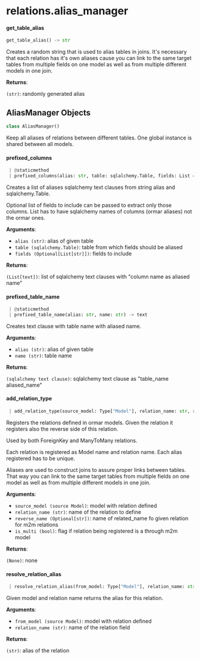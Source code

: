<a name="relations.alias_manager"></a>
# relations.alias\_manager

<a name="relations.alias_manager.get_table_alias"></a>
#### get\_table\_alias

```python
get_table_alias() -> str
```

Creates a random string that is used to alias tables in joins.
It's necessary that each relation has it's own aliases cause you can link
to the same target tables from multiple fields on one model as well as from
multiple different models in one join.

**Returns**:

`(str)`: randomly generated alias

<a name="relations.alias_manager.AliasManager"></a>
## AliasManager Objects

```python
class AliasManager()
```

Keep all aliases of relations between different tables.
One global instance is shared between all models.

<a name="relations.alias_manager.AliasManager.prefixed_columns"></a>
#### prefixed\_columns

```python
 | @staticmethod
 | prefixed_columns(alias: str, table: sqlalchemy.Table, fields: List = None) -> List[text]
```

Creates a list of aliases sqlalchemy text clauses from
string alias and sqlalchemy.Table.

Optional list of fields to include can be passed to extract only those columns.
List has to have sqlalchemy names of columns (ormar aliases) not the ormar ones.

**Arguments**:

- `alias (str)`: alias of given table
- `table (sqlalchemy.Table)`: table from which fields should be aliased
- `fields (Optional[List[str]])`: fields to include

**Returns**:

`(List[text])`: list of sqlalchemy text clauses with "column name as aliased name"

<a name="relations.alias_manager.AliasManager.prefixed_table_name"></a>
#### prefixed\_table\_name

```python
 | @staticmethod
 | prefixed_table_name(alias: str, name: str) -> text
```

Creates text clause with table name with aliased name.

**Arguments**:

- `alias (str)`: alias of given table
- `name (str)`: table name

**Returns**:

`(sqlalchemy text clause)`: sqlalchemy text clause as "table_name aliased_name"

<a name="relations.alias_manager.AliasManager.add_relation_type"></a>
#### add\_relation\_type

```python
 | add_relation_type(source_model: Type["Model"], relation_name: str, reverse_name: str = None, is_multi: bool = False) -> None
```

Registers the relations defined in ormar models.
Given the relation it registers also the reverse side of this relation.

Used by both ForeignKey and ManyToMany relations.

Each relation is registered as Model name and relation name.
Each alias registered has to be unique.

Aliases are used to construct joins to assure proper links between tables.
That way you can link to the same target tables from multiple fields
on one model as well as from multiple different models in one join.

**Arguments**:

- `source_model (source Model)`: model with relation defined
- `relation_name (str)`: name of the relation to define
- `reverse_name (Optional[str])`: name of related_name fo given relation for m2m relations
- `is_multi (bool)`: flag if relation being registered is a through m2m model

**Returns**:

`(None)`: none

<a name="relations.alias_manager.AliasManager.resolve_relation_alias"></a>
#### resolve\_relation\_alias

```python
 | resolve_relation_alias(from_model: Type["Model"], relation_name: str) -> str
```

Given model and relation name returns the alias for this relation.

**Arguments**:

- `from_model (source Model)`: model with relation defined
- `relation_name (str)`: name of the relation field

**Returns**:

`(str)`: alias of the relation

